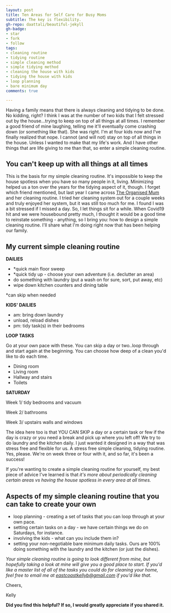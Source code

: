 ```yaml
---
layout: post
title: Ten Areas for Self Care for Busy Moms
subtitle: The key is flexibility.
gh-repo: daattali/beautiful-jekyll
gh-badge:
- star
- fork
- follow
tags:
- cleaning routine
- tidying routine
- simple cleaning method
- simple tidying method
- cleaning the house with kids
- tidying the house with kids
- loop planning
- bare minimum day
comments: true

---
```

Having a family means that there is always cleaning and tidying to be done. No kidding, right? I think I was at the number of two kids that I felt stressed out by the house...trying to keep on top of all things at all times. I remember a good friend of mine laughing, telling me it'll eventually come crashing down (or something like that). She was right. I'm at four kids now and I've finally realized that nope. I cannot (and will not) stay on top of all things in the house. Unless I wanted to make that my life's work. And I have other things that are life giving to me than that, so enter a simple cleaning routine.

## You can't keep up with all things at all times

This is the basis for my simple cleaning routine. It's impossible to keep the house spotless when you have so many people in it, living. Minimizing helped us a ton over the years for the tidying aspect of it, though. I forget which friend mentioned, but last year I came across [The Organised Mum](https://www.theorganisedmum.blog/) and her cleaning routine. I tried her cleaning system out for a couple weeks and truly enjoyed her system, but it was still too much for me. I found I was a bit stressed if I missed a day. So, I let things sit for a while. When Covid19 hit and we were housebound pretty much, I thought it would be a good time to reinstate something - anything, so I bring you: how to design a simple cleaning routine. I'll share what I'm doing right now that has been helping our family.

## My current simple cleaning routine

**DAILIES**

* *quick main floor sweep
* *quick tidy up - choose your own adventure (i.e. declutter an area)
* do something with laundry (put a wash on for sure, sort, put away, etc)
* wipe down kitchen counters and dining table

\*can skip when needed

**KIDS' DAILIES**

* am: bring down laundry
* unload, reload dishes
* pm: tidy task(s) in their bedrooms

**LOOP TASKS**

Go at your own pace with these. You can skip a day or two..loop through and start again at the beginning. You can choose how deep of a clean you'd like to do each time.

* Dining room
* Living room
* Hallway and stairs
* Toilets

**SATURDAY**

Week 1/ tidy bedrooms and vacuum

Week 2/ bathrooms

Week 3/ upstairs walls and windows

The idea here too is that YOU CAN SKIP a day or a certain task or few if the day is crazy or you need a break and pick up where you left off! We try to do laundry and the kitchen daily. I just wanted it designed in a way that was stress free and flexible for us. A stress free simple cleaning, tidying routine. Yes, please. We're on week three or four with it, and so far, it's been a success!

If you're wanting to create a simple cleaning routine for yourself, my best piece of advice I've learned is that _it's more about periodically cleaning certain areas vs having the house spotless in every area at all times._

## Aspects of my simple cleaning routine that you can take to create your own

* loop planning -  creating a set of tasks that you can loop through at your own pace.
* setting certain tasks on a day - we have certain things we do on Saturdays, for instance.
* involving the kids - what can you include them in?
* setting your non-negotiable bare minimum daily tasks. Ours are 100% doing something with the laundry and the kitchen (or just the dishes).

_Your simple cleaning routine is going to look different from mine, but hopefully taking a look at mine will give you a good place to start. If you'd like a master list of all of the tasks you could do for cleaning your home, feel free to email me at eastcoastkellyb@gmail.com if you’d like that._

Cheers,

Kelly

**Did you find this helpful? If so, I would greatly appreciate if you shared it.**